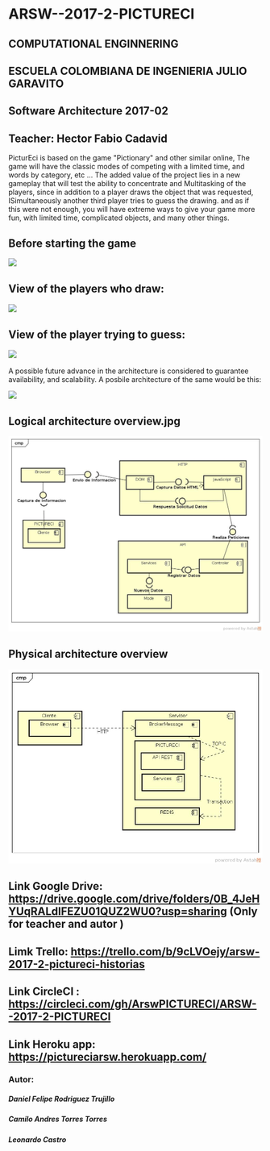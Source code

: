# ARSW--2017-2-PICTURECI


## COMPUTATIONAL ENGINNERING 


## ESCUELA COLOMBIANA DE INGENIERIA JULIO GARAVITO 

## Software Architecture 2017-02
## Teacher: Hector Fabio Cadavid 

PicturEci is based on the game "Pictionary" and other similar online,
The game will have the classic modes of competing with a limited time, and words by category, etc ...
The added value of the project lies in a new gameplay that will test the ability to concentrate and
Multitasking of the players, since in addition to a player draws the object that was requested,
ISimultaneously another third player tries to guess the drawing.
and as if this were not enough, you will have extreme ways to give your game more fun, 
with limited time, complicated objects, and many other things.

## Before starting the game
![](IMG/1.jpg)

## View of the players who draw:
![](IMG/2.jpg)

## View of the player trying to guess:
![](IMG/3.jpg)


A possible future advance in the architecture is considered to guarantee availability, and scalability. A posbile architecture of the same would be this:  

![](IMG/diagrama.jpg)

## Logical architecture overview.jpg

![](IMG/2.2Logicalarchitectureoverview.jpg)

## Physical architecture overview
![](IMG/2.3Physicalarchitectureoverview.jpg)
  
## Link Google Drive: https://drive.google.com/drive/folders/0B_4JeHYUqRALdlFEZU01QUZ2WU0?usp=sharing (Only for teacher and autor )

## Limk Trello: https://trello.com/b/9cLVOejy/arsw-2017-2-pictureci-historias

## Link CircleCI : https://circleci.com/gh/ArswPICTURECI/ARSW--2017-2-PICTURECI

## Link Heroku app: https://pictureciarsw.herokuapp.com/


  
### Autor:
##### Daniel Felipe Rodriguez Trujillo
##### Camilo Andres Torres Torres
##### Leonardo Castro
